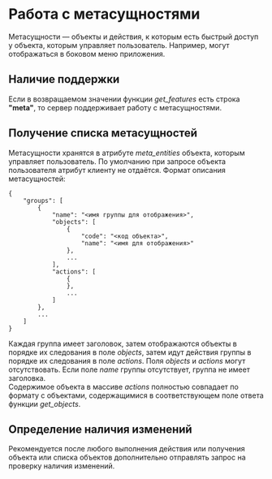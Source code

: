 # Работа с метасущностями
Метасущности — объекты и действия, к которым есть быстрый доступ у объекта, которым управляет пользователь. Например, могут отображаться в боковом меню приложения.

## Наличие поддержки
Если в возвращаемом значении функции *get\_features* есть строка **"meta"**, то сервер поддерживает работу с метасущностями.

## Получение списка метасущностей
Метасущности хранятся в атрибуте *meta\_entities* объекта, которым управляет пользователь. По умолчанию при запросе объекта пользователя атрибут клиенту не отдаётся.
Формат описания метасущностей:

	{
		"groups": [
			{
				"name": "<имя группы для отображения>",
				"objects": [
					{
						"code": "<код объекта>",
						"name": "<имя для отображения>"
					},
					...
				],
				"actions": [
					{
					},
					...
				]
			},
			...
		]
	}
Каждая группа имеет заголовок, затем отображаются объекты в порядке их следования в поле *objects*, затем идут действия группы в порядке их следования в поле *actions*. Поля *objects* и *actions* могут отсутствовать. Если поле *name* группы отсутствует, группа не имеет заголовка.  
Содержимое объекта в массиве *actions* полностью совпадает по формату с объектами, содержащимися в соответствующем поле ответа функции *get\_objects*.

## Определение наличия изменений
Рекомендуется после любого выполнения действия или получения объекта или списка объектов дополнительно отправлять запрос на проверку наличия изменений.